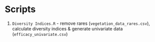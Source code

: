 # Scripts 

1. `Diversity Indices.R` - remove rares (`vegetation_data_rares.csv`), calculate diversity indices & generate univariate data (`efficacy_univariate.csv`)
